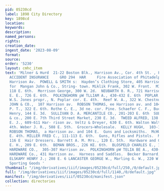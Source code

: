 ```yaml
---
pid: 05230cd
label: 1898 City Directory
key: 1898cd
location: 
keywords: 
description: 
named_persons: 
rights: 
creation_date: 
ingest_date: '2023-08-09'
format: 
source: 
order: '5230'
layout: cmhc_item
text: 'Milner & Hurd  21-22 Boston Blk., Harrison Av., Cor. 4th St. , FIRE, LIFE AND
  ACCIDENT INSURANCE     GRO 294  HAR     Fire Association of Phitadelph  AGENTS,
  Harrison Av.  POWELL & SMITH s:  Hayden’s Clothing Store, 405 Harrison Av., Agent
  for  Mangan John & Co., String- town. Miklik Frank, 302 W. Front.  MILLER JOHN E.,
  118 E. 6th.  Morrison George, 300 W. 2d.  NEUBARTH 0. R., 721 Harrison av.  O’Hara
  E. E., 726 E. 6th.  POLKINGHORN pW TLLIAM A., 430-432 E. 6th  POPLAR STREET MARKET.,
  W.S. Jones propr., N. Poplar cor. E. 4th.  Reef W. A., 322 W. Chestnut.  REILLY
  JOHN & CO.,  107 Harrison av.  ROBSON THOMAS, ee Harrison av. and 104 EK. 2  Roche
  P. T., 322 E. 6th. Rothe C. E., 3d ne. cor. Pine. Schaefer C. F., Bucktown. Slate
  Henry, 144 E. 3d.  SULLIVAN D. A. MERCANTILE CO., 201-203 E. 6th  SULLIVAN p>. D.
  & co., 200 E. 7th Third Street Market, 230 E. 3d.  TWEED ALFRED, 138 W. 2 Van Onan
  E. J., 609-611 Har- rison av. Veltz & Dreyer, 630 E. 6th. Walton Walter, 216 W.
  4th. Weber J. R., 508 E. 5th.  Grocers—Wholesale.  KELLY HUGH,  103-107 W. Chestnut.
  ROBSON THOMAS,  a Harrison av. and 104 E.  Guns and Locksmiths.  McHUGH C., 116
  E. 4th. MILLER FRED C., 111-113 E. 6th.  Guns, Rifles and Pistols.  McHUGH Pred
  116 E  Hair Dressers. Barrett A. M. Mrs., 120 E. 5th.  Hardware and Cutlery.  ANDREWS
  E. H., 209 E. 6th.  BEMAN BROS., 226 KE. 6th.  BLOSPELD CHARLES E., 108 E. 5th.  LEADVILLE
  HARDWARE CO.,  305-307 Harrison av.  POLKINGHORN pW TELIA BE A., 430-432 E. 6  TOMKINS
  HARDWARE Co., 431 Harrison av.  Harness and Saddles.  Becker Barnard, 109 E. 4th.
  ELSKAMY HENRY J.; 208 E. 6 LANCASTER GEORGE W., Marling G. W., 220 W. Chest- nut.  Barnard’s
  Sporting Goods '
thumbnail: "/img/derivatives/iiif/images/05230cd/full/250,/0/default.jpg"
full: "/img/derivatives/iiif/images/05230cd/full/1140,/0/default.jpg"
manifest: "/img/derivatives/iiif/05230cd/manifest.json"
collection: directories
---
```


